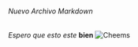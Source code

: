 ###### Nuevo Archivo Markdown

*Espero que esto este* **bien**
![Cheems](https://www.elsoldetlaxcala.com.mx/incoming/sk14n2-balltzehk/alternates/LANDSCAPE_768/Balltzehk)



